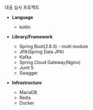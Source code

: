 대출 심사 프로젝트

- **Language**
  - kotlin
 
- **Library/Framework**
  - Spring Boot(2.6.3) - multi module
  - JPA(Spring Data JPA)
  - Kafka
  - Spring Cloud Gateway(Nginx)
  - Junit 5
  - Swagger
 
- **Infrastructure**
  - MariaDB
  - Redis
  - Docker 
